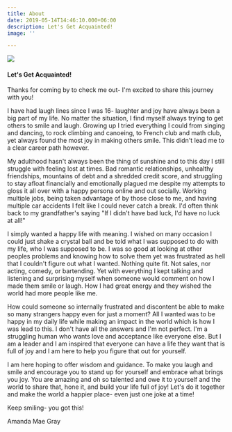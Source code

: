```yaml
---
title: About
date: 2019-05-14T14:46:10.000+06:00
description: Let's Get Acquainted!
image: ''

---
```

![](/images/author.jpg)

#### Let's Get Acquainted!

Thanks for coming by to check me out- I'm excited to share this journey with you!

I have had laugh lines since I was 16- laughter and joy have always been a big part of my life. No matter the situation, I find myself always trying to get others to smile and laugh. Growing up I tried everything I could from singing and dancing, to rock climbing and canoeing, to French club and math club, yet always found the most joy in making others smile. This didn't lead me to a clear career path however.

My adulthood hasn't always been the thing of sunshine and to this day I still struggle with feeling lost at times. Bad romantic relationships, unhealthy friendships, mountains of debt and a shredded credit score, and struggling to stay afloat financially and emotionally plagued me despite my attempts to gloss it all over with a happy persona online and out socially. Working multiple jobs, being taken advantage of by those close to me, and having multiple car accidents I felt like I could never catch a break. I'd often think back to my grandfather's saying "If I didn't have bad luck, I'd have no luck at all!"

I simply wanted a happy life with meaning. I wished on many occasion I could just shake a crystal ball and be told what I was supposed to do with my life, who I was supposed to be. I was so good at looking at other peoples problems and knowing how to solve them yet was frustrated as hell that I couldn't figure out what I wanted. Nothing quite fit. Not sales, nor acting, comedy, or bartending. Yet with everything I kept talking and listening and surprising myself when someone would comment on how I made them smile or laugh. How I had great energy and they wished the world had more people like me.

How could someone so internally frustrated and discontent be able to make so many strangers happy even for just a moment? All I wanted was to be happy in my daily life while making an impact in the world which is how I was lead to this. I don't have all the answers and I'm not perfect. I'm a struggling human who wants love and acceptance like everyone else. But I am a leader and I am inspired that everyone can have a life they want that is full of joy and I am here to help you figure that out for yourself.

I am here hoping to offer wisdom and guidance. To make you laugh and smile and encourage you to stand up for yourself and embrace what brings you joy. You are amazing and oh so talented and owe it to yourself and the world to share that, hone it, and build your life full of joy! Let's do it together and make the world a happier place- even just one joke at a time!

Keep smiling- you got this!

Amanda Mae Gray